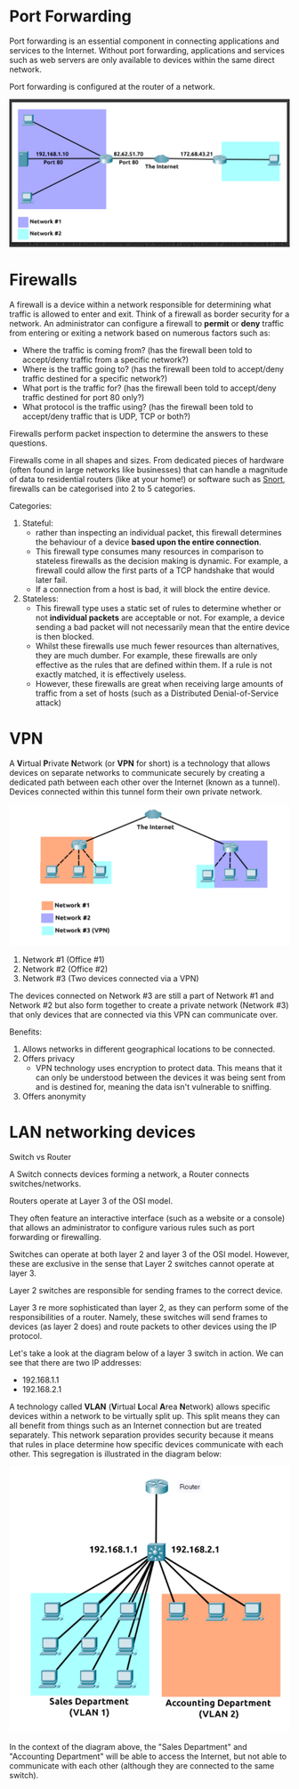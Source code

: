 # Port Forwarding

Port forwarding is an essential component in connecting applications and services to the Internet. Without port forwarding, applications and services such as web servers are only available to devices within the same direct network.

Port forwarding is configured at the router of a network.

![8b50e26cce11c3cd70fb4307b3c23d4b.png](../../images/8b50e26cce11c3cd70fb4307b3c23d4b.png)

# Firewalls

A firewall is a device within a network responsible for determining what traffic is allowed to enter and exit. Think of a firewall as border security for a network. An administrator can configure a firewall to **permit** or **deny** traffic from entering or exiting a network based on numerous factors such as:

* Where the traffic is coming from? (has the firewall been told to accept/deny traffic from a specific network?)
* Where is the traffic going to? (has the firewall been told to accept/deny traffic destined for a specific network?)
* What port is the traffic for? (has the firewall been told to accept/deny traffic destined for port 80 only?)
* What protocol is the traffic using? (has the firewall been told to accept/deny traffic that is UDP, TCP or both?)

Firewalls perform packet inspection to determine the answers to these questions.

Firewalls come in all shapes and sizes. From dedicated pieces of hardware (often found in large networks like businesses) that can handle a magnitude of data to residential routers (like at your home!) or software such as [Snort](https://www.snort.org/), firewalls can be categorised into 2 to 5 categories.

Categories: 
1. Stateful: 
    - rather than inspecting an individual packet, this firewall determines the behaviour of a device **based upon the entire connection**.
    - This firewall type consumes many resources in comparison to stateless firewalls as the decision making is dynamic. For example, a firewall could allow the first parts of a TCP handshake that would later fail.
    - If a connection from a host is bad, it will block the entire device.
2. Stateless: 
    - This firewall type uses a static set of rules to determine whether or not **individual packets** are acceptable or not. For example, a device sending a bad packet will not necessarily mean that the entire device is then blocked.
    - Whilst these firewalls use much fewer resources than alternatives, they are much dumber. For example, these firewalls are only effective as the rules that are defined within them. If a rule is not exactly matched, it is effectively useless. 
    - However, these firewalls are great when receiving large amounts of traffic from a set of hosts (such as a Distributed Denial-of-Service attack)

# VPN

A **V**irtual **P**rivate **N**etwork (or **VPN** for short) is a technology that allows devices on separate networks to communicate securely by creating a dedicated path between each other over the Internet (known as a tunnel). Devices connected within this tunnel form their own private network.

![f1f686ec6426a601c61d37a50d7fa783.png](../../images/f1f686ec6426a601c61d37a50d7fa783.png)

1.  Network #1 (Office #1)
2.  Network #2 (Office #2)
3.  Network #3 (Two devices connected via a VPN)

The devices connected on Network #3 are still a part of Network #1 and Network #2 but also form together to create a private network (Network #3) that only devices that are connected via this VPN can communicate over.

Benefits: 
1. Allows networks in different geographical locations to be connected.
2. Offers privacy
    - VPN technology uses encryption to protect data. This means that it can only be understood between the devices it was being sent from and is destined for, meaning the data isn't vulnerable to sniffing.
3. Offers anonymity


# LAN networking devices

Switch vs Router

A Switch connects devices forming a network, a Router connects switches/networks. 

Routers operate at Layer 3 of the OSI model.

They often feature an interactive interface (such as a website or a console) that allows an administrator to configure various rules such as port forwarding or firewalling.

Switches can operate at both layer 2 and layer 3 of the OSI model. However, these are exclusive in the sense that Layer 2 switches cannot operate at layer 3.

Layer 2 switches are responsible for sending frames to the correct device.

Layer 3 re more sophisticated than layer 2, as they can perform some of the responsibilities of a router. Namely, these switches will send frames to devices (as layer 2 does) and route packets to other devices using the IP protocol.

Let's take a look at the diagram below of a layer 3 switch in action. We can see that there are two IP addresses: 

* 192.168.1.1
* 192.168.2.1

A technology called **VLAN** (**V**irtual **L**ocal **A**rea **N**etwork) allows specific devices within a network to be virtually split up. This split means they can all benefit from things such as an Internet connection but are treated separately. This network separation provides security because it means that rules in place determine how specific devices communicate with each other. This segregation is illustrated in the diagram below:

![e5869226831c09713fc79fd04d51ae45.png](../../images/e5869226831c09713fc79fd04d51ae45.png)

In the context of the diagram above, the "Sales Department" and "Accounting Department" will be able to access the Internet, but not able to communicate with each other (although they are connected to the same switch).